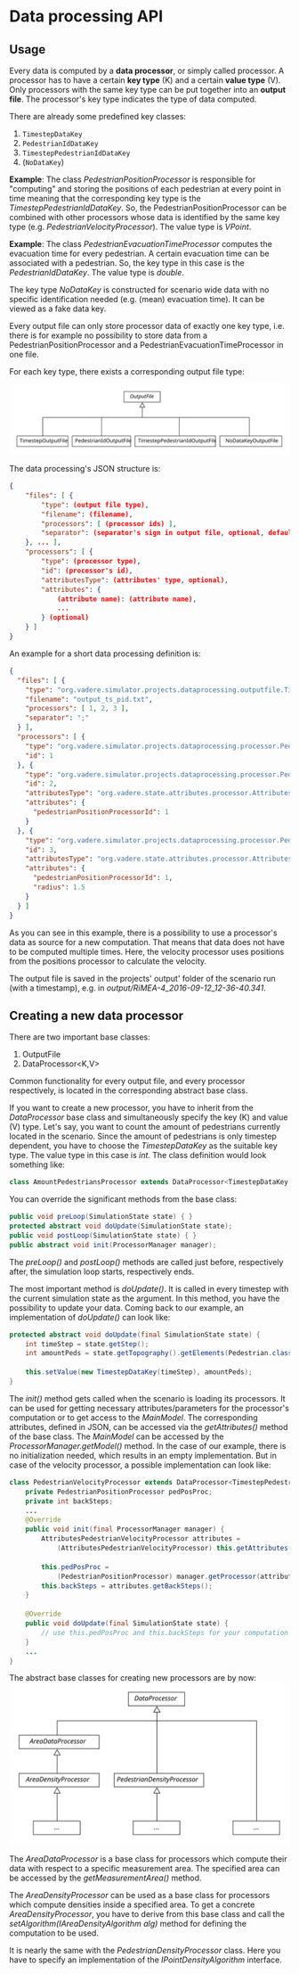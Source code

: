 # Data processing API

## Usage

Every data is computed by a __data processor__, or simply called processor. A processor has to have a certain __key type__ (K) and a certain __value type__ (V). Only processors with the same key type can be put together into an __output file__. The processor's key type indicates the type of data computed.

There are already some predefined key classes:

 1. `TimestepDataKey`
 2. `PedestrianIdDataKey`
 3. `TimestepPedestrianIdDataKey`
 4. (`NoDataKey`)

__Example__: The class _PedestrianPositionProcessor_ is responsible for "computing" and storing the positions of each pedestrian at every point in time meaning that the corresponding key type is the _TimestepPedestrianIdDataKey_. So, the PedestrianPositionProcessor can be combined with other processors whose data is identified by the same key type (e.g. _PedestrianVelocityProcessor_). The value type is _VPoint_.

__Example__: The class _PedestrianEvacuationTimeProcessor_ computes the evacuation time for every pedestrian. A certain evacuation time can be associated with a pedestrian. So, the key type in this case is the _PedestrianIdDataKey_. The value type is _double_.

The key type _NoDataKey_ is constructed for scenario wide data with no specific identification needed (e.g. (mean) evacuation time). It can be viewed as a fake data key.

Every output file can only store processor data of exactly one key type, i.e. there is for example no possibility to store data from a PedestrianPositionProcessor and a PedestrianEvacuationTimeProcessor in one file.

For each key type, there exists a corresponding output file type:

![Class structure of output files](outputfiles.svg)

The data processing's JSON structure is:
```json
{
    "files": [ {
        "type": (output file type),
        "filename": (filename),
        "processors": [ (processor ids) ],
        "separator": (separator's sign in output file, optional, default is space)
    }, ... ],
    "processors": [ {
        "type": (processor type),
        "id": (processor's id),
        "attributesType": (attributes' type, optional),
        "attributes": {
            (attribute name): (attribute name),
            ...
        } (optional)
    } ]
}
```

An example for a short data processing definition is:
```json
{
  "files": [ {
    "type": "org.vadere.simulator.projects.dataprocessing.outputfile.TimestepPedestrianIdOutputFile",
    "filename": "output_ts_pid.txt",
    "processors": [ 1, 2, 3 ],
    "separator": ";"
  } ],
  "processors": [ {
    "type": "org.vadere.simulator.projects.dataprocessing.processor.PedestrianPositionProcessor",
    "id": 1
  }, {
    "type": "org.vadere.simulator.projects.dataprocessing.processor.PedestrianVelocityProcessor",
    "id": 2,
    "attributesType": "org.vadere.state.attributes.processor.AttributesPedestrianVelocityProcessor",
    "attributes": {
      "pedestrianPositionProcessorId": 1
    }
  }, {
    "type": "org.vadere.simulator.projects.dataprocessing.processor.PedestrianDensityCountingProcessor",
    "id": 3,
    "attributesType": "org.vadere.state.attributes.processor.AttributesPedestrianDensityCountingProcessor",
    "attributes": {
      "pedestrianPositionProcessorId": 1,
      "radius": 1.5
    }
  } ]
}
```

As you can see in this example, there is a possibility to use a processor's data as source for a new computation. That means that data does not have to be computed multiple times. Here, the velocity processor uses positions from the positions processor to calculate the velocity.

The output file is saved in the projects' output' folder of the scenario run (with a timestamp), e.g. in _output/RiMEA-4_2016-09-12_12-36-40.341_.

## Creating a new data processor

There are two important base classes:

 1. OutputFile<K>
 2. DataProcessor<K,V>

Common functionality for every output file, and every processor respectively, is located in the corresponding abstract base class.

If you want to create a new processor, you have to inherit from the _DataProcessor_ base class and simultaneously specify the key (K) and value (V) type. Let's say, you want to count the amount of pedestrians currently located in the scenario. Since the amount of pedestrians is only timestep dependent, you have to choose the _TimestepDataKey_ as the suitable key type. The value type in this case is _int_. The class definition would look something like:

```java
class AmountPedestriansProcessor extends DataProcessor<TimestepDataKey, Integer> { ... }
```

You can override the significant methods from the base class:

```java
public void preLoop(SimulationState state) { }
protected abstract void doUpdate(SimulationState state);
public void postLoop(SimulationState state) { }
public abstract void init(ProcessorManager manager);
```

The _preLoop()_ and _postLoop()_ methods are called just before, respectively after, the simulation loop starts, respectively ends.

The most important method is _doUpdate()_. It is called in every timestep with the current simulation state as the argument. In this method, you have the possibility to update your data. Coming back to our example, an implementation of _doUpdate()_ can look like:

```java
protected abstract void doUpdate(final SimulationState state) {
    int timeStep = state.getStep();
    int amountPeds = state.getTopography().getElements(Pedestrian.class).size();

    this.setValue(new TimestepDataKey(timeStep), amountPeds);
}
```

The _init()_ method gets called when the scenario is loading its processors. It can be used for getting necessary attributes/parameters for the processor's computation or to get access to the _MainModel_. The corresponding attributes, defined in JSON, can be accessed via the _getAttributes()_ method of the base class. The _MainModel_ can be accessed by the _ProcessorManager.getModel()_ method. In the case of our example, there is no initialization needed, which results in an empty implementation. But in case of the velocity processor, a possible implementation can look like:

```java
class PedestrianVelocityProcessor extends DataProcessor<TimestepPedestrianIdDataKey, Double> {
    private PedestrianPositionProcessor pedPosProc;
    private int backSteps;
    ...
    @Override
    public void init(final ProcessorManager manager) {
        AttributesPedestrianVelocityProcessor attributes =
            (AttributesPedestrianVelocityProcessor) this.getAttributes();

        this.pedPosProc =
            (PedestrianPositionProcessor) manager.getProcessor(attributes.getPedestrianPositionProcessorId());
        this.backSteps = attributes.getBackSteps();
    }

    @Override
    public void doUpdate(final SimulationState state) {
        // use this.pedPosProc and this.backSteps for your computation
    }
    ...
}
```

The abstract base classes for creating new processors are by now:
![Abstract base classes for new processors](dataprocessors.svg)

The _AreaDataProcessor_ is a base class for processors which compute their data with respect to a specific measurement area. The specified area can be accessed by the _getMeasurementArea()_ method.

The _AreaDensityProcessor_ can be used as a base class for processors which compute densities inside a specified area. To get a concrete _AreaDensityProcessor_, you have to derive from this base class and call the _setAlgorithm(IAreaDensityAlgorithm alg)_ method for defining the computation to be used.

It is nearly the same with the _PedestrianDensityProcessor_ class. Here you have to specify an implementation of the _IPointDensityAlgorithm_ interface.
